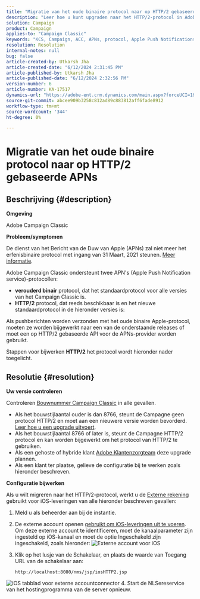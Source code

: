 ```yaml
---
title: "Migratie van het oude binaire protocol naar op HTTP/2 gebaseerde APNs"
description: "Leer hoe u kunt upgraden naar het HTTP/2-protocol in Adobe Campaign Classic."
solution: Campaign
product: Campaign
applies-to: "Campaign Classic"
keywords: "KCS, Campaign, ACC, APNs, protocol, Apple Push Notifications"
resolution: Resolution
internal-notes: null
bug: false
article-created-by: Utkarsh Jha
article-created-date: "6/12/2024 2:31:45 PM"
article-published-by: Utkarsh Jha
article-published-date: "6/12/2024 2:32:56 PM"
version-number: 6
article-number: KA-17517
dynamics-url: "https://adobe-ent.crm.dynamics.com/main.aspx?forceUCI=1&pagetype=entityrecord&etn=knowledgearticle&id=c55d4f7a-c828-ef11-840a-00224808decd"
source-git-commit: abcee909b3258c812ad89c883812aff6fade8912
workflow-type: tm+mt
source-wordcount: '344'
ht-degree: 0%

---
```


# Migratie van het oude binaire protocol naar op HTTP/2 gebaseerde APNs

## Beschrijving {#description}


<b>Omgeving</b>

Adobe Campaign Classic

<b>Probleem/symptomen</b>

De dienst van het Bericht van de Duw van Apple (APNs) zal niet meer het erfenisbinaire protocol met ingang van 31 Maart, 2021 steunen. [Meer informatie](https://developer.apple.com/news/?id=c88acm2b).

Adobe Campaign Classic ondersteunt twee APN&#39;s (Apple Push Notification service)-protocollen:

- <b>verouderd binair</b> protocol, dat het standaardprotocol voor alle versies van het Campaign Classic is.
- <b>HTTP/2</b> protocol, dat reeds beschikbaar is en het nieuwe standaardprotocol in de hieronder versies is:


Als pushberichten worden verzonden met het oude binaire Apple-protocol, moeten ze worden bijgewerkt naar een van de onderstaande releases of moet een op HTTP/2 gebaseerde API voor de APNs-provider worden gebruikt.

Stappen voor bijwerken <b>HTTP/2</b> het protocol wordt hieronder nader toegelicht.


## Resolutie {#resolution}


<b>Uw versie controleren</b>

Controleren [Bouwnummer Campaign Classic](https://experienceleague.adobe.com/docs/campaign-classic/using/getting-started/starting-with-adobe-campaign/launching-adobe-campaign.html?lang=en#getting-your-campaign-version) in alle gevallen.

- Als het bouwstijlaantal ouder is dan 8766, steunt de Campagne geen protocol HTTP/2 en moet aan een nieuwere versie worden bevorderd. [Leer hoe u een upgrade uitvoert](https://experienceleague.adobe.com/docs/campaign-classic/using/monitoring-campaign-classic/updating-adobe-campaign/build-upgrade.html?lang=en#performing-a-build-upgrade).
- Als het bouwstijlaantal 8766 of later is, steunt de Campagne HTTP/2 protocol en kan worden bijgewerkt om het protocol van HTTP/2 te gebruiken.
- Als een gehoste of hybride klant [Adobe Klantenzorgteam](https://experienceleague.adobe.com/docs/customer-one/using/home.html?lang=en) deze upgrade plannen.
- Als een klant ter plaatse, gelieve de configuratie bij te werken zoals hieronder beschreven.


<b>Configuratie bijwerken</b>

Als u wilt migreren naar het HTTP/2-protocol, werkt u de [Externe rekening](https://experienceleague.adobe.com/docs/campaign-classic/using/installing-campaign-classic/accessing-external-database/external-accounts.html?lang=en) gebruikt voor iOS-leveringen van alle hieronder beschreven gevallen:

1. Meld u als beheerder aan bij de instantie.
2. De externe account openen [gebruikt om iOS-leveringen uit te voeren](https://experienceleague.adobe.com/docs/campaign-classic/using/sending-messages/sending-push-notifications/configure-the-mobile-app/configuring-the-mobile-application.html?lang=en). Om deze externe account te identificeren, moet de kanaalparameter zijn ingesteld op iOS-kanaal en moet de optie Ingeschakeld zijn ingeschakeld, zoals hieronder:    ![Externe account voor iOS](https://helpx.adobe.com/content/dam/help/en/campaign/kb/migrate-to-http2/jcr_content/main-pars/procedure/proc_par/step_1/step_par/image/iOS-ext-account.png "iOS-ext-account")
3. Klik op het lusje van de Schakelaar, en plaats de waarde van Toegang URL van de schakelaar aan:

   ```
   http://localhost:8080/nms/jsp/iosHTTP2.jsp
   ```

![iOS tabblad voor externe accountconnector](https://helpx.adobe.com/content/dam/help/en/campaign/kb/migrate-to-http2/jcr_content/main-pars/procedure/proc_par/step/step_par/image/iOs-ext-account-connector.png "iOS-ext-account-connector")
4. Start de NLSereservice van het hostingprogramma van de server opnieuw.

